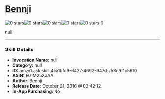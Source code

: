 # [Bennji](http://alexa.amazon.com/#skills/amzn1.ask.skill.4ba1bfc9-6427-4692-947d-753c9f1c5610)
![0 stars](../../images/ic_star_border_black_18dp_1x.png)![0 stars](../../images/ic_star_border_black_18dp_1x.png)![0 stars](../../images/ic_star_border_black_18dp_1x.png)![0 stars](../../images/ic_star_border_black_18dp_1x.png)![0 stars](../../images/ic_star_border_black_18dp_1x.png) 0

null

***

### Skill Details

* **Invocation Name:** null
* **Category:** null
* **ID:** amzn1.ask.skill.4ba1bfc9-6427-4692-947d-753c9f1c5610
* **ASIN:** B01M25XJAA
* **Author:** Bennji
* **Release Date:** October 21, 2016 @ 03:42:12
* **In-App Purchasing:** No
